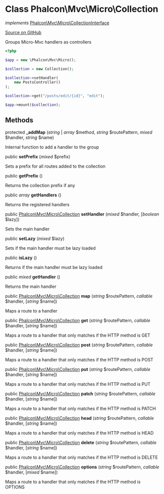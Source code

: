 # Class **Phalcon\\Mvc\\Micro\\Collection**

*implements* [Phalcon\Mvc\Micro\CollectionInterface](/[[language]]/[[version]]/api/Phalcon_Mvc_Micro_CollectionInterface)

<a href="https://github.com/phalcon/cphalcon/blob/master/phalcon/mvc/micro/collection.zep" class="btn btn-default btn-sm">Source on GitHub</a>

Groups Micro-Mvc handlers as controllers

```php
<?php

$app = new \Phalcon\Mvc\Micro();

$collection = new Collection();

$collection->setHandler(
    new PostsController()
);

$collection->get("/posts/edit/{id}", "edit");

$app->mount($collection);

```

## Methods

protected **_addMap** (*string* | *array* $method, *string* $routePattern, *mixed* $handler, *string* $name)

Internal function to add a handler to the group

public **setPrefix** (*mixed* $prefix)

Sets a prefix for all routes added to the collection

public **getPrefix** ()

Returns the collection prefix if any

public *array* **getHandlers** ()

Returns the registered handlers

public [Phalcon\Mvc\Micro\Collection](/[[language]]/[[version]]/api/Phalcon_Mvc_Micro_Collection) **setHandler** (*mixed* $handler, [*boolean* $lazy])

Sets the main handler

public **setLazy** (*mixed* $lazy)

Sets if the main handler must be lazy loaded

public **isLazy** ()

Returns if the main handler must be lazy loaded

public *mixed* **getHandler** ()

Returns the main handler

public [Phalcon\Mvc\Micro\Collection](/[[language]]/[[version]]/api/Phalcon_Mvc_Micro_Collection) **map** (*string* $routePattern, *callable* $handler, [*string* $name])

Maps a route to a handler

public [Phalcon\Mvc\Micro\Collection](/[[language]]/[[version]]/api/Phalcon_Mvc_Micro_Collection) **get** (*string* $routePattern, *callable* $handler, [*string* $name])

Maps a route to a handler that only matches if the HTTP method is GET

public [Phalcon\Mvc\Micro\Collection](/[[language]]/[[version]]/api/Phalcon_Mvc_Micro_Collection) **post** (*string* $routePattern, *callable* $handler, [*string* $name])

Maps a route to a handler that only matches if the HTTP method is POST

public [Phalcon\Mvc\Micro\Collection](/[[language]]/[[version]]/api/Phalcon_Mvc_Micro_Collection) **put** (*string* $routePattern, *callable* $handler, [*string* $name])

Maps a route to a handler that only matches if the HTTP method is PUT

public [Phalcon\Mvc\Micro\Collection](/[[language]]/[[version]]/api/Phalcon_Mvc_Micro_Collection) **patch** (*string* $routePattern, *callable* $handler, [*string* $name])

Maps a route to a handler that only matches if the HTTP method is PATCH

public [Phalcon\Mvc\Micro\Collection](/[[language]]/[[version]]/api/Phalcon_Mvc_Micro_Collection) **head** (*string* $routePattern, *callable* $handler, [*string* $name])

Maps a route to a handler that only matches if the HTTP method is HEAD

public [Phalcon\Mvc\Micro\Collection](/[[language]]/[[version]]/api/Phalcon_Mvc_Micro_Collection) **delete** (*string* $routePattern, *callable* $handler, [*string* $name])

Maps a route to a handler that only matches if the HTTP method is DELETE

public [Phalcon\Mvc\Micro\Collection](/[[language]]/[[version]]/api/Phalcon_Mvc_Micro_Collection) **options** (*string* $routePattern, *callable* $handler, [*mixed* $name])

Maps a route to a handler that only matches if the HTTP method is OPTIONS